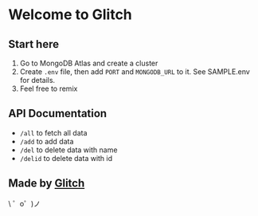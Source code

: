 Welcome to Glitch
=================

Start here
----------
1. Go to MongoDB Atlas and create a cluster
2. Create `.env` file, then add `PORT` and `MONGODB_URL` to it. See SAMPLE.env for details.
3. Feel free to remix


API Documentation
-----------------

- `/all` to fetch all data
- `/add` to add data
- `/del` to delete data with name
- `/delid` to delete data with id

Made by [Glitch](https://glitch.com/)
-------------------

\ ゜o゜)ノ
